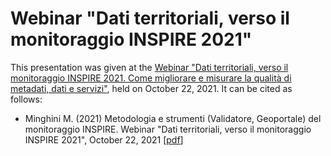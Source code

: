 # Webinar "Dati territoriali, verso il monitoraggio INSPIRE 2021"

This presentation was given at the [Webinar "Dati territoriali, verso il monitoraggio INSPIRE 2021. Come migliorare e misurare la qualità di metadati, dati e servizi"](http://eventipa.formez.it/node/326281), held on October 22, 2021. It can be cited as follows:

*  Minghini M. (2021) Metodologia e strumenti (Validatore, Geoportale) del monitoraggio INSPIRE. Webinar "Dati territoriali, verso il monitoraggio INSPIRE 2021", October 22, 2021 [[pdf](Formazione%20AGID-Formez_Minghini.pdf)]
